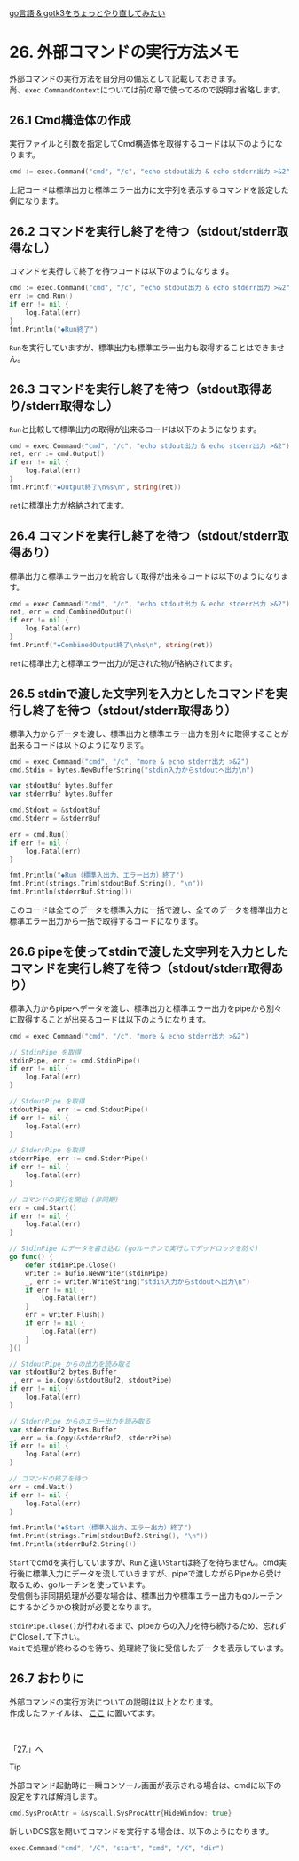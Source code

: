 [go言語 & gotk3をちょっとやり直してみたい](../../README.md#go%E8%A8%80%E8%AA%9Egotk3%E3%82%92%E3%81%A1%E3%82%87%E3%81%A3%E3%81%A8%E3%82%84%E3%82%8A%E7%9B%B4%E3%81%97%E3%81%A6%E3%81%BF%E3%81%9F%E3%81%84)  

# 26. 外部コマンドの実行方法メモ  

外部コマンドの実行方法を自分用の備忘として記載しておきます。  
尚、`exec.CommandContext`については前の章で使ってるので説明は省略します。  

## 26.1 Cmd構造体の作成  

実行ファイルと引数を指定してCmd構造体を取得するコードは以下のようになります。  

```go
cmd := exec.Command("cmd", "/c", "echo stdout出力 & echo stderr出力 >&2")
```

上記コードは標準出力と標準エラー出力に文字列を表示するコマンドを設定した例になります。  

## 26.2 コマンドを実行し終了を待つ（stdout/stderr取得なし）  

コマンドを実行して終了を待つコードは以下のようになります。  

```go
cmd := exec.Command("cmd", "/c", "echo stdout出力 & echo stderr出力 >&2")
err := cmd.Run()
if err != nil {
	log.Fatal(err)
}
fmt.Println("◆Run終了")
```

`Run`を実行していますが、標準出力も標準エラー出力も取得することはできません。  

## 26.3 コマンドを実行し終了を待つ（stdout取得あり/stderr取得なし）  

`Run`と比較して標準出力の取得が出来るコードは以下のようになります。  

```go
cmd = exec.Command("cmd", "/c", "echo stdout出力 & echo stderr出力 >&2")
ret, err := cmd.Output()
if err != nil {
	log.Fatal(err)
}
fmt.Printf("◆Output終了\n%s\n", string(ret))
```

`ret`に標準出力が格納されてます。  

## 26.4 コマンドを実行し終了を待つ（stdout/stderr取得あり）  

標準出力と標準エラー出力を統合して取得が出来るコードは以下のようになります。  

```go
cmd = exec.Command("cmd", "/c", "echo stdout出力 & echo stderr出力 >&2")
ret, err = cmd.CombinedOutput()
if err != nil {
	log.Fatal(err)
}
fmt.Printf("◆CombinedOutput終了\n%s\n", string(ret))
```

`ret`に標準出力と標準エラー出力が足された物が格納されてます。  

## 26.5 stdinで渡した文字列を入力としたコマンドを実行し終了を待つ（stdout/stderr取得あり）

標準入力からデータを渡し、標準出力と標準エラー出力を別々に取得することが出来るコードは以下のようになります。  

```go
cmd = exec.Command("cmd", "/c", "more & echo stderr出力 >&2")
cmd.Stdin = bytes.NewBufferString("stdin入力からstdoutへ出力\n")

var stdoutBuf bytes.Buffer
var stderrBuf bytes.Buffer

cmd.Stdout = &stdoutBuf
cmd.Stderr = &stderrBuf

err = cmd.Run()
if err != nil {
	log.Fatal(err)
}

fmt.Println("◆Run（標準入出力、エラー出力）終了")
fmt.Print(strings.Trim(stdoutBuf.String(), "\n"))
fmt.Println(stderrBuf.String())
```

このコードは全てのデータを標準入力に一括で渡し、全てのデータを標準出力と標準エラー出力から一括で取得するコードになります。  

## 26.6 pipeを使ってstdinで渡した文字列を入力としたコマンドを実行し終了を待つ（stdout/stderr取得あり）  

標準入力からpipeへデータを渡し、標準出力と標準エラー出力をpipeから別々に取得することが出来るコードは以下のようになります。

```go
cmd = exec.Command("cmd", "/c", "more & echo stderr出力 >&2")

// StdinPipe を取得
stdinPipe, err := cmd.StdinPipe()
if err != nil {
	log.Fatal(err)
}

// StdoutPipe を取得
stdoutPipe, err := cmd.StdoutPipe()
if err != nil {
	log.Fatal(err)
}

// StderrPipe を取得
stderrPipe, err := cmd.StderrPipe()
if err != nil {
	log.Fatal(err)
}

// コマンドの実行を開始 (非同期)
err = cmd.Start()
if err != nil {
	log.Fatal(err)
}

// StdinPipe にデータを書き込む (goルーチンで実行してデッドロックを防ぐ)
go func() {
	defer stdinPipe.Close()
	writer := bufio.NewWriter(stdinPipe)
	_, err := writer.WriteString("stdin入力からstdoutへ出力\n")
	if err != nil {
		log.Fatal(err)
	}
	err = writer.Flush()
	if err != nil {
		log.Fatal(err)
	}
}()

// StdoutPipe からの出力を読み取る
var stdoutBuf2 bytes.Buffer
_, err = io.Copy(&stdoutBuf2, stdoutPipe)
if err != nil {
	log.Fatal(err)
}

// StderrPipe からのエラー出力を読み取る
var stderrBuf2 bytes.Buffer
_, err = io.Copy(&stderrBuf2, stderrPipe)
if err != nil {
	log.Fatal(err)
}

// コマンドの終了を待つ
err = cmd.Wait()
if err != nil {
	log.Fatal(err)
}

fmt.Println("◆Start（標準入出力、エラー出力）終了")
fmt.Print(strings.Trim(stdoutBuf2.String(), "\n"))
fmt.Println(stderrBuf2.String())
```

`Start`でcmdを実行していますが、`Run`と違い`Start`は終了を待ちません。cmd実行後に標準入力にデータを流していきますが、pipeで渡しながらPipeから受け取るため、goルーチンを使っています。  
受信側も非同期処理が必要な場合は、標準出力や標準エラー出力もgoルーチンにするかどうかの検討が必要となります。  

`stdinPipe.Close()`が行われるまで、pipeからの入力を待ち続けるため、忘れずにCloseして下さい。  
`Wait`で処理が終わるのを待ち、処理終了後に受信したデータを表示しています。  

## 26.7 おわりに  

外部コマンドの実行方法についての説明は以上となります。  
作成したファイルは、
[ここ](26_exec_cmd.go)
に置いてます。  

</br>

「[27.](../27/README.md)」へ

> [!TIP]  
> 外部コマンド起動時に一瞬コンソール画面が表示される場合は、cmdに以下の設定をすれば解消します。
> ```go
> cmd.SysProcAttr = &syscall.SysProcAttr{HideWindow: true}
> ```
> 
> 新しいDOS窓を開いてコマンドを実行する場合は、以下のようになります。  
> ```go
> exec.Command("cmd", "/C", "start", "cmd", "/K", "dir")
> ```